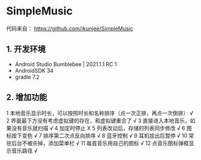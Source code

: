# SimpleMusic
代码来自：
https://github.com/ikunjee/SimpleMusic

## 1. 开发环境
- Android Studio Bumblebee | 2021.1.1 RC 1
- AndroidSDK 34
- gradle 7.2

## 2. 增加功能
1 本地音乐显示时长，可以按照时长和名称排序（点一次正排，再点一次倒排）  √
2 界面最下方没有考虑虚拟键的存在，和虚拟键重合了 √
3 直接进入本地音乐，如果没有音乐就扫描 √
4 加定时停止 X
5 列表改动后，存储的列表同步修改 √
6 图标按下变色 √
7 排序第二次点反向排序 √
8 蓝牙控制 √
9 耳机拔出后暂停 √
10 常驻后台不被杀掉，添加菜单栏 √
11 每首音乐用自己的图标 √
12 点音乐图标弹框显示音乐路径 √